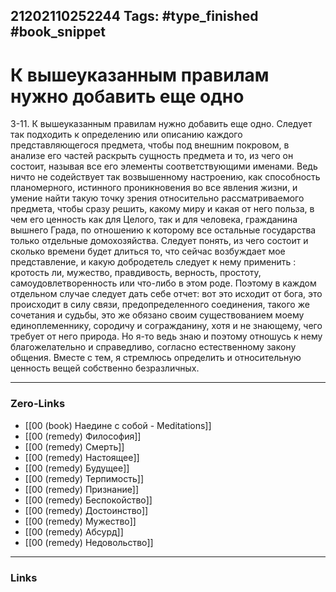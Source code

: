 21202110252244
Tags: #type_finished #book_snippet 
---
# К вышеуказанным правилам нужно добавить еще одно

 3-11. К вышеуказанным правилам нужно добавить еще одно. Следует так подходить к определению или описанию каждого представляющегося предмета, чтобы под внешним покровом, в анализе его частей раскрыть сущность предмета и то, из чего он состоит, называя все его элементы соответствующими именами. Ведь ничто не содействует так возвышенному настроению, как способность планомерного, истинного проникновения во все явления жизни, и умение найти такую точку зрения относительно рассматриваемого предмета, чтобы сразу решить, какому миру и какая от него польза, в чем его ценность как для Целого, так и для человека, гражданина вышнего Града, по отношению к которому все остальные государства только отдельные домохозяйства. Следует понять, из чего состоит и сколько времени будет длиться то, что сейчас возбуждает мое представление, и какую добродетель следует к нему применить : кротость ли, мужество, правдивость, верность, простоту, самоудовлетворенность или что-либо в этом роде. Поэтому в каждом отдельном случае следует дать себе отчет: вот это исходит от бога, это происходит в силу связи, предопределенного соединения, такого же сочетания и судьбы, это же обязано своим существованием моему единоплеменнику, сородичу и согражданину, хотя и не знающему, чего требует от него природа. Но я-то ведь знаю и поэтому отношусь к нему благожелательно и справедливо, согласно естественному закону общения. Вместе с тем, я стремлюсь определить и относительную ценность вещей собственно безразличных. 

---
### Zero-Links
 - [[00 (book) Наедине с собой - Meditations]]
 - [[00 (remedy) Философия]]
 - [[00 (remedy) Смерть]]
 - [[00 (remedy) Настоящее]]
 - [[00 (remedy) Будущее]]
 - [[00 (remedy) Терпимость]]
 - [[00 (remedy) Признание]]
 - [[00 (remedy) Беспокойство]]
 - [[00 (remedy) Достоинство]]
 - [[00 (remedy) Мужество]]
 - [[00 (remedy) Абсурд]]
 - [[00 (remedy) Недовольство]]
---
### Links
